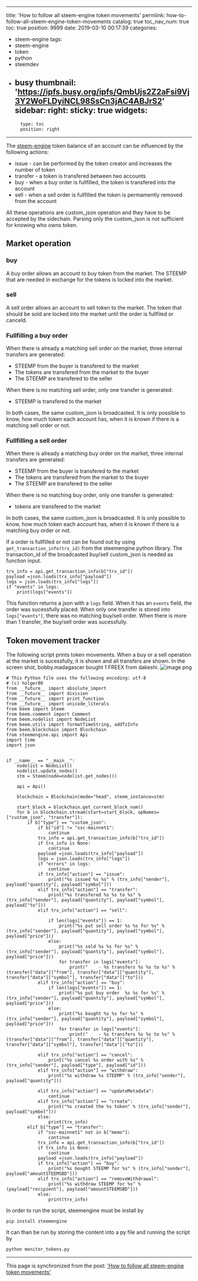 
---
title: 'How to follow all steem-engine token movements'
permlink: how-to-follow-all-steem-engine-token-movements
catalog: true
toc_nav_num: true
toc: true
position: 9999
date: 2019-03-10 00:17:39
categories:
- steem-engine
tags:
- steem-engine
- token
- python
- steemdev
- busy
thumbnail: 'https://ipfs.busy.org/ipfs/QmbUjs2Z2aFsi9Vj3Y2WoFLDyiNCL98SsCn3jAC4ABJrS2'
sidebar:
    right:
        sticky: true
widgets:
    -
        type: toc
        position: right
---


The [steem-engine](https://steem-engine.com) token balance of an account can be influenced by the following actions:
* issue - can be performed by the token creator and increases the number of token
* transfer - a token is transfered between two accounts
* buy - when a buy order is fullfilled, the token is transfered into the account
* sell - when a sell order is fullfilled the token is permamently removed from the account

All these operations are custom_json operation and they have to be accepted by the sidechain. Parsing only the custom_json is not sufficient for knowing who owns token.

## Market operation
### buy
A buy order allows an account to buy token from the market. The STEEMP  that are needed in exchange for the tokens is locked into the market. 

### sell
A sell order allows an account to sell token to the market. The token that should be sold are locked into the market until the order is fullfiled or canceld.

### Fullfilling a buy order
When there is already a matching sell order on the market, three internal transfers are generated:
* STEEMP from the buyer is transfered to the market
* The tokens are transfered from the market to the buyer
* The STEEMP are transfered to the seller

When there is no matching sell order, only one transfer is generated:
* STEEMP  is transfered to the market

In both cases, the same custom_json is broadcasted. It is only possible to know, how much token each account has, when it is known if there is a matching sell order or not.

### Fullfilling a sell order
When there is already a matching buy order on the market, three internal transfers are generated:
* STEEMP from the buyer is transfered to the market
* The tokens are transfered from the market to the buyer
* The STEEMP are transfered to the seller

When there is no matching buy order, only one transfer is generated:
* tokens are transfered to the market


In both cases, the same custom_json is broadcasted. It is only possible to know, how much token each account has, when it is known if there is a matching  buy order or not.

If a order is fullfilled or not can be found out by using `get_transaction_info(trx_id)` from the steemengine python library. The transaction_id of the broadcasted buy/sell custom_json is needed as function input.

```
trx_info = api.get_transaction_info(b["trx_id"])
payload =json.loads(trx_info["payload"])
logs = json.loads(trx_info["logs"])
if "events" in logs:
    print(logs["events"])
```
This function returns a json with a `logs` field. When it has an `events` field, the order was sucessfully placed. When only one transfer is stored into `logs["events"]`, there was no matching buy/sell order.
When there is more than 1 transfer, the buy/sell order was sucessfully.



## Token movement tracker
The following script prints token movements. When a buy or a sell operation at the market is sucessfully, it is shown and all transfers are shown.
In the screen shot,  bobby.madagascer bought 1 FREEX from dakeshi. 
![image.png](https://ipfs.busy.org/ipfs/QmbUjs2Z2aFsi9Vj3Y2WoFLDyiNCL98SsCn3jAC4ABJrS2)



```
# This Python file uses the following encoding: utf-8
# (c) holger80
from __future__ import absolute_import
from __future__ import division
from __future__ import print_function
from __future__ import unicode_literals
from beem import Steem
from beem.comment import Comment
from beem.nodelist import NodeList
from beem.utils import formatTimeString, addTzInfo
from beem.blockchain import Blockchain
from steemengine.api import Api
import time
import json


if __name__ == "__main__":
    nodelist = NodeList()
    nodelist.update_nodes()
    stm = Steem(node=nodelist.get_nodes())
    
    api = Api()
    
    blockchain = Blockchain(mode="head", steem_instance=stm)

    start_block = blockchain.get_current_block_num()
    for b in blockchain.stream(start=start_block, opNames=["custom_json", "transfer"]):
        if b["type"] == "custom_json":
            if b["id"] != "ssc-mainnet1":
                continue
            trx_info = api.get_transaction_info(b["trx_id"])
            if trx_info is None:
                continue
            payload =json.loads(trx_info["payload"])
            logs = json.loads(trx_info["logs"])
            if "errors" in logs:
                continue            
            if trx_info["action"] == "issue":
                print("%s issued %s %s" % (trx_info["sender"], payload["quantity"], payload["symbol"]))
            elif trx_info["action"] == "transfer":
                print("%s transfered %s %s to %s" % (trx_info["sender"], payload["quantity"], payload["symbol"], payload["to"]))
            elif trx_info["action"] == "sell":

                if len(logs["events"]) == 1:
                    print("%s put sell order %s %s for %s" % (trx_info["sender"], payload["quantity"], payload["symbol"], payload["price"]))
                else:
                    print("%s sold %s %s for %s" % (trx_info["sender"], payload["quantity"], payload["symbol"], payload["price"]))
                    for transfer in logs["events"]:
                        print("    - %s transfers %s %s to %s" % (transfer["data"]["from"], transfer["data"]["quantity"], transfer["data"]["symbol"], transfer["data"]["to"]))                    
            elif trx_info["action"] == "buy":
                if len(logs["events"]) == 1:
                    print("%s put buy order  %s %s for %s" % (trx_info["sender"], payload["quantity"], payload["symbol"], payload["price"]))
                else:
                    print("%s bought %s %s for %s" % (trx_info["sender"], payload["quantity"], payload["symbol"], payload["price"]))
                    for transfer in logs["events"]:
                        print("    - %s transfers %s %s to %s" % (transfer["data"]["from"], transfer["data"]["quantity"], transfer["data"]["symbol"], transfer["data"]["to"]))
                    
            elif trx_info["action"] == "cancel":
                print("%s cancel %s order with %s" % (trx_info["sender"], payload["type"], payload["id"]))
            elif trx_info["action"] == "withdraw":
                print("%s withdraw %s STEEMP" % (trx_info["sender"], payload["quantity"]))
                
            elif trx_info["action"] == "updateMetadata":
                continue
            elif trx_info["action"] == "create":
                print("%s created the %s token" % (trx_info["sender"], payload["symbol"]))
            else:
                print(trx_info)
        elif b["type"] == "transfer":
            if "ssc-mainnet1" not in b["memo"]:
                continue
            trx_info = api.get_transaction_info(b["trx_id"])
            if trx_info is None:
                continue
            payload =json.loads(trx_info["payload"])
            if trx_info["action"] == "buy":
                print("%s bought STEEMP for %s" % (trx_info["sender"], payload["amountSTEEMSBD"]))
            elif trx_info["action"] == "removeWithdrawal":
                print("%s withdraw STEEMP for %s" % (payload["recipient"], payload["amountSTEEMSBD"]))
            else:
                print(trx_info)
```
In order to run the script, steemengine must be install by
```
pip install steemengine
```
It can than be run by storing the content into a py file and running the  script by
```
python monitor_tokens.py
```

- - -

This page is synchronized from the post: ['How to follow all steem-engine token movements'](https://steemit.com/@holger80/how-to-follow-all-steem-engine-token-movements)
